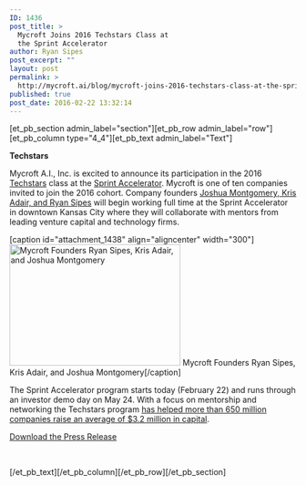 ```yaml
---
ID: 1436
post_title: >
  Mycroft Joins 2016 Techstars Class at
  the Sprint Accelerator
author: Ryan Sipes
post_excerpt: ""
layout: post
permalink: >
  http://mycroft.ai/blog/mycroft-joins-2016-techstars-class-at-the-sprint-accelerator/
published: true
post_date: 2016-02-22 13:32:14
---
```

[et_pb_section admin_label="section"][et_pb_row admin_label="row"][et_pb_column type="4_4"][et_pb_text admin_label="Text"]

<strong>Techstars</strong>

Mycroft A.I., Inc. is excited to announce its participation in the 2016 <a href="http://techstars.com" target="_blank">Techstars</a> class at the <a href="http://sprintaccel.com" target="_blank">Sprint Accelerator</a>. Mycroft is one of ten companies invited to join the 2016 cohort. Company founders <a href="https://mycroft.ai/about/" target="_blank">Joshua Montgomery, Kris Adair, and Ryan Sipes</a> will begin working full time at the Sprint Accelerator in downtown Kansas City where they will collaborate with mentors from leading venture capital and technology firms.

[caption id="attachment_1438" align="aligncenter" width="300"]<a href="https://mycroft.ai/wp-content/uploads/2016/02/techstars_initiation_pic.jpg" rel="attachment wp-att-1438"><img class="size-medium wp-image-1438" src="https://mycroft.ai/wp-content/uploads/2016/02/techstars_initiation_pic-300x213.jpg" alt="Mycroft Founders Ryan Sipes, Kris Adair, and Joshua Montgomery" width="300" height="213" /></a> Mycroft Founders Ryan Sipes, Kris Adair, and Joshua Montgomery[/caption]

The Sprint Accelerator program starts today (February 22) and runs through an investor demo day on May 24. With a focus on mentorship and networking the Techstars program <a href="http://www.techstars.com/companies/" target="_blank">has helped more than 650 million companies raise an average of $3.2 million in capital</a>.

<a href="https://mycroft.ai/wp-content/uploads/2016/02/Mycroft-Joins-2016-Techstars-Class-at-the-Sprint-Accelerator.pdf" target="_blank" rel="">Download the Press Release</a>

&nbsp;

[/et_pb_text][/et_pb_column][/et_pb_row][/et_pb_section]